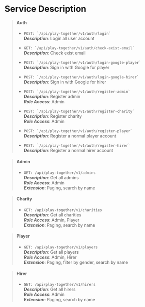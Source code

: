 ﻿# Service Description #
    

> #### Auth ####
>
> - ``POST: `/api/play-together/v1/auth/login` ``  
>   ***Description***: Login all user account
>
> - ``GET: `/api/play-together/v1/auth/check-exist-email` ``  
>   ***Description***: Check exist email
>
> - ``POST: `/api/play-together/v1/auth/login-google-player` ``  
>   ***Description***: Sign in with Google for player
>
> - ``POST: `/api/play-together/v1/auth/login-google-hirer` ``  
>   ***Description***: Sign in with Google for hirer
>
> - ``POST: `/api/play-together/v1/auth/register-admin` ``  
>   ***Description***: Register admin  
>   ***Role Access***: Admin  
>
> - ``POST: `/api/play-together/v1/auth/register-charity` ``  
>   ***Description***: Register charity  
>   ***Role Access***: Admin  
>
> - ``POST: `/api/play-together/v1/auth/register-player` ``  
>   ***Description***: Register a normal player account  
>
> - ``POST: `/api/play-together/v1/auth/register-hirer` ``  
>   ***Description***: Register a normal hirer account  
>
>

> #### Admin ####
>
> - ``GET: /api/play-together/v1/admins ``  
>   ***Description***: Get all admins   
>   ***Role Access***: Admin  
>   ***Extension***: Paging, search by name  
>

> #### Charity ####
>
> - ``GET: /api/play-together/v1/charities ``  
>   ***Description***: Get all charities   
>   ***Role Access***: Admin, Player  
>   ***Extension***: Paging, search by name  
>

> #### Player ####
>
> - ``GET: /api/play-together/v1/players ``  
>   ***Description***: Get all players   
>   ***Role Access***: Admin, Hirer  
>   ***Extension***: Paging, filter by gender, search by name 
>

> #### Hirer ####
>
> - ``GET: /api/play-together/v1/hirers ``  
>   ***Description***: Get all hirers   
>   ***Role Access***: Admin  
>   ***Extension***: Paging, search by name 
>
